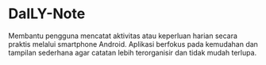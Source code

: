 # DaILY-Note
Membantu pengguna mencatat aktivitas atau keperluan harian secara praktis melalui smartphone Android. Aplikasi berfokus pada kemudahan dan tampilan sederhana agar catatan lebih terorganisir dan tidak mudah terlupa.

